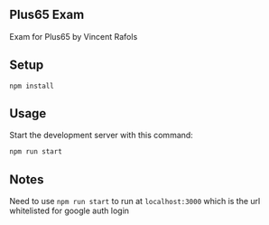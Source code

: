 Plus65 Exam
---
Exam for Plus65 by Vincent Rafols

Setup
---
```$xslt
npm install
```
Usage
---
 
Start the development server with this command:
 
```
npm run start
```

Notes
---
 
Need to use `npm run start` to run at `localhost:3000` which is the url whitelisted for google auth login
